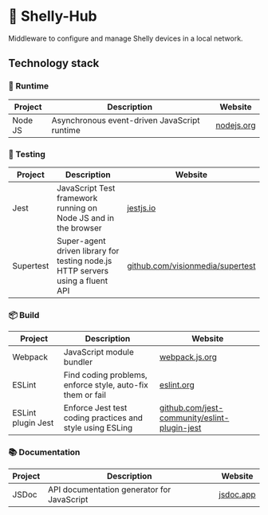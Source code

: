 # 🔌  Shelly-Hub

Middleware to configure and manage Shelly devices in a local network.

## Technology stack

### 🏃 Runtime
| Project  | Description                                  | Website                          |
| -------- | -------------------------------------------- | -------------------------------- |
| Node JS  | Asynchronous event-driven JavaScript runtime | [nodejs.org](https://nodejs.org) |

### 🚦 Testing

| Project   | Description                                                                    | Website                                                                      |
| --------- | ------------------------------------------------------------------------------ | ---------------------------------------------------------------------------- |
| Jest      | JavaScript Test framework running on Node JS and in the browser                | [jestjs.io](https://jestjs.io)                                               |
| Supertest | Super-agent driven library for testing node.js HTTP servers using a fluent API | [github.com/visionmedia/supertest](https://github.com/visionmedia/supertest) |

### 📦 Build
| Project            | Description                                                | Website                                                                                              |
| ------------------ | ---------------------------------------------------------- | ---------------------------------------------------------------------------------------------------- |
| Webpack            | JavaScript module bundler                                  | [webpack.js.org](https://webpack.js.org)                                                             |
| ESLint             | Find coding problems, enforce style, auto-fix them or fail | [eslint.org](https://eslint.org)                                                                     |
| ESLint plugin Jest | Enforce Jest test coding practices and style using ESLing  | [github.com/jest-community/eslint-plugin-jest](https://github.com/jest-community/eslint-plugin-jest) |

### 📚 Documentation
| Project | Description                                | Website                        |
| ------- | ------------------------------------------ | ------------------------------ |
| JSDoc   | API documentation generator for JavaScript | [jsdoc.app](https://jsdoc.app) |